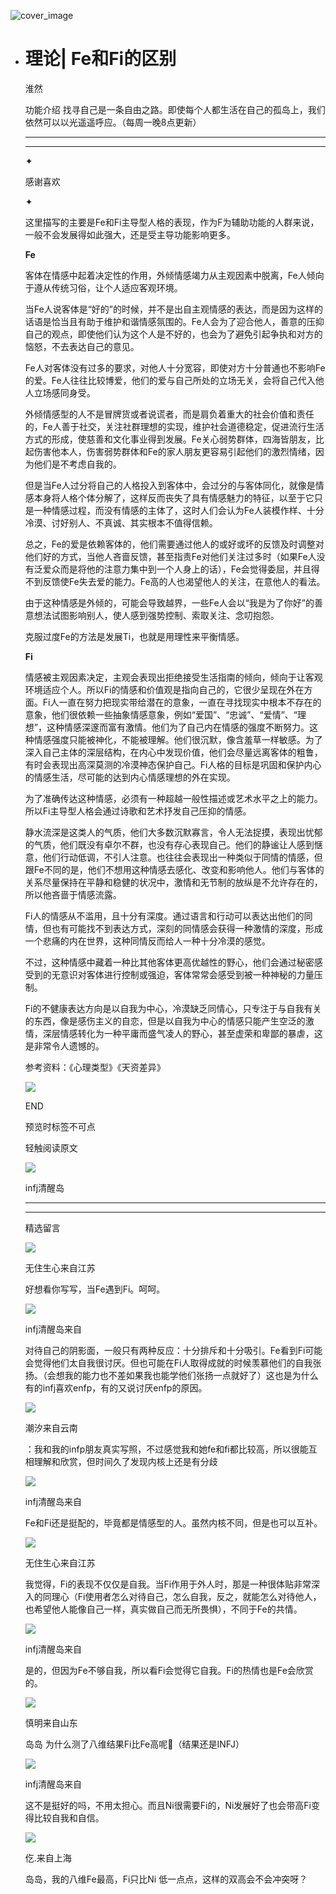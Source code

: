 ![cover_image](https://mmbiz.qlogo.cn/mmbiz_jpg/DZCdtia4bJxosEejpA3OYops0az0tESFXLHicnCOmbjuHhZRDoMiaZl8dgCToL69RGwcFiaWCOMia4ib5OAWoFXWmS4Q/0?wx_fmt=jpeg)

- # 理论| Fe和Fi的区别
  
  淮然
  
  功能介绍 找寻自己是一条自由之路。即使每个人都生活在自己的孤岛上，我们依然可以以光遥遥呼应。（每周一晚8点更新）
  
  ---
  
  ---
  
  ✦
  
  感谢喜欢
  
  ✦
  
  这里描写的主要是Fe和Fi主导型人格的表现，作为F为辅助功能的人群来说，一般不会发展得如此强大，还是受主导功能影响更多。
  
  **Fe**
  
  客体在情感中起着决定性的作用，外倾情感竭力从主观因素中脱离，Fe人倾向于遵从传统习俗，让个人适应客观环境。
  
  当Fe人说客体是“好的”的时候，并不是出自主观情感的表达，而是因为这样的话语是恰当且有助于维护和谐情感氛围的。Fe人会为了迎合他人，善意的压抑自己的观点，即使他们认为这个人是不好的，也会为了避免引起争执和对方的恼怒，不去表达自己的意见。
  
  Fe人对客体没有过多的要求，对他人十分宽容，即使对方十分普通也不影响Fe的爱。Fe人往往比较博爱，他们的爱与自己所处的立场无关，会将自己代入他人立场感同身受。
  
  外倾情感型的人不是冒牌货或者说谎者，而是肩负着重大的社会价值和责任的，Fe人善于社交，关注社群理想的实现，维护社会道德稳定，促进流行生活方式的形成，使慈善和文化事业得到发展。Fe关心弱势群体，四海皆朋友，比起伤害他本人，伤害弱势群体和Fe的家人朋友更容易引起他们的激烈情绪，因为他们是不考虑自我的。
  
  但是当Fe人过分将自己的人格投入到客体中，会过分的与客体同化，就像是情感本身将人格个体分解了，这样反而丧失了具有情感魅力的特征，以至于它只是一种情感过程，而没有情感的主体了，这时人们会认为Fe人装模作样、十分冷漠、讨好别人、不真诚、其实根本不值得信赖。
  
  总之，Fe的爱是依赖客体的，他们需要通过他人的或好或坏的反馈及时调整对他们好的方式，当他人吝啬反馈，甚至指责Fe对他们关注过多时（如果Fe人没有泛爱众而是将他的注意力集中到一个人身上的话），Fe会觉得委屈，并且得不到反馈使Fe失去爱的能力。Fe高的人也渴望他人的关注，在意他人的看法。
  
  由于这种情感是外倾的，可能会导致越界，一些Fe人会以“我是为了你好”的善意想法试图影响别人，使人感到强势控制、索取关注、念叨抱怨。
  
  克服过度Fe的方法是发展Ti，也就是用理性来平衡情感。
  
  **Fi**
  
  情感被主观因素决定，主观会表现出拒绝接受生活指南的倾向，倾向于让客观环境适应个人。所以Fi的情感和价值观是指向自己的，它很少呈现在外在方面。Fi人一直在努力把现实带给潜在的意象，一直在寻找现实中根本不存在的意象，他们很依赖一些抽象情感意象，例如“爱国”、“忠诚”、“爱情”、“理想”，这种情感深邃而富有激情。他们为了自己内在情感的强度不断努力。这种情感强度只能被神化，不能被理解。他们很沉默，像含羞草一样敏感。为了深入自己主体的深层结构，在内心中发现价值，他们会尽量远离客体的粗鲁，有时会表现出高深莫测的冷漠神态保护自己。Fi人格的目标是巩固和保护内心的情感生活，尽可能的达到内心情感理想的外在实现。
  
  为了准确传达这种情感，必须有一种超越一般性描述或艺术水平之上的能力。所以Fi主导型人格会通过诗歌和艺术抒发自己压抑的情感。
  
  静水流深是这类人的气质，他们大多数沉默寡言，令人无法捉摸，表现出忧郁的气质，他们既没有卓尔不群，也没有存心表现自己。他们的静谧让人感到惬意，他们行动低调，不引人注意。也往往会表现出一种类似于同情的情感，但跟Fe不同的是，他们不想用这种情感去感化、改变和影响他人。他们与客体的关系尽量保持在平静和稳健的状况中，激情和无节制的放纵是不允许存在的，所以他吝啬于情感流露。
  
  Fi人的情感从不滥用，且十分有深度。通过语言和行动可以表达出他们的同情，但也有可能找不到表达方式，深刻的同情感会获得一种激情的深度，形成一个悲痛的内在世界，这种同情反而给人一种十分冷漠的感觉。
  
  不过，这种情感中藏着一种比其他客体更高优越性的野心，他们会通过秘密感受到的无意识对客体进行控制或强迫，客体常常会感受到被一种神秘的力量压制。
  
  Fi的不健康表达方向是以自我为中心，冷漠缺乏同情心，只专注于与自我有关的东西，像是感伤主义的自恋，但是以自我为中心的情感只能产生空泛的激情，深层情感转化为一种平庸而盛气凌人的野心，甚至虚荣和卑鄙的暴虐，这是非常令人遗憾的。
  
  参考资料：《心理类型》《天资差异》
  
  ![](https://mmbiz.qpic.cn/mmbiz_gif/7FiadXCUBpqt43ySAFleQonQAWQDMwvCPOiaiaFlUYSG8ibicVqc4d5rBa4niaAWr9DmauJ43FCich2gaNDU6PiaKZQf6w/640?wx_fmt=gif)
  
  END
  
  预览时标签不可点
  
    
  
  
  轻触阅读原文
  
  ![](http://mmbiz.qpic.cn/mmbiz_png/DZCdtia4bJxpcRrqEcIicNn7icChObS1Eqm6u2hlN1LGAHvlMHZg6O2a3A47KdeC6IqvVTuryNZQpDFQ1LX3JvT9w/0?wx_fmt=png)
  
  infj清醒岛
  
  ---
  
  ---
  
  精选留言
  
  ![](http://mmsns.qpic.cn/mmsns/iaxNB5XaibCeLTYWIUGCYm7cS1kFxTx4ibUSEBZJ6VnOdXPDItJ9PaGRg/0)
  
  无住生心来自江苏
  
  好想看你写写，当Fe遇到Fi。呵呵。
  
  ![](http://wx.qlogo.cn/mmhead/Q3auHgzwzM4icoibBPppWkMrbLG1lB8KhWHaiaiabBib87BTTdVQC8Cyacg/64)
  
  infj清醒岛来自
  
  对待自己的阴影面，一般只有两种反应：十分排斥和十分吸引。Fe看到Fi可能会觉得他们太自我很讨厌。但也可能在Fi人取得成就的时候羡慕他们的自我张扬。（会想我的能力也不差如果我也能学他们张扬一点就好了）这也是为什么有的infj喜欢enfp，有的又说讨厌enfp的原因。
  
  ![](http://mmsns.qpic.cn/mmsns/iaxNB5XaibCeLTYWIUGCYm7cS1kFxTx4ibUSEBZJ6VnOdXPDItJ9PaGRg/0)
  
  潮汐来自云南
  
  ：我和我的infp朋友真实写照，不过感觉我和她fe和fi都比较高，所以很能互相理解和欣赏，但时间久了发现内核上还是有分歧
  
  ![](http://wx.qlogo.cn/mmhead/Q3auHgzwzM4icoibBPppWkMrbLG1lB8KhWHaiaiabBib87BTTdVQC8Cyacg/64)
  
  infj清醒岛来自
  
  Fe和Fi还是挺配的，毕竟都是情感型的人。虽然内核不同，但是也可以互补。
  
  ![](http://mmsns.qpic.cn/mmsns/iaxNB5XaibCeLTYWIUGCYm7cS1kFxTx4ibUSEBZJ6VnOdXPDItJ9PaGRg/0)
  
  无住生心来自江苏
  
  我觉得，Fi的表现不仅仅是自我。当Fi作用于外人时，那是一种很体贴非常深入的同理心（Fi使用者怎么对待自己，怎么自我，反之，就能怎么对待他人，也希望他人能像自己一样，真实做自己而无所畏惧），不同于Fe的共情。
  
  ![](http://wx.qlogo.cn/mmhead/Q3auHgzwzM4icoibBPppWkMrbLG1lB8KhWHaiaiabBib87BTTdVQC8Cyacg/64)
  
  infj清醒岛来自
  
  是的，但因为Fe不够自我，所以看Fi会觉得它自我。Fi的热情也是Fe会欣赏的。
  
  ![](http://mmsns.qpic.cn/mmsns/iaxNB5XaibCeLTYWIUGCYm7cS1kFxTx4ibUSEBZJ6VnOdXPDItJ9PaGRg/0)
  
  慎明来自山东
  
  岛岛 为什么测了八维结果Fi比Fe高呢🤔（结果还是INFJ）
  
  ![](http://wx.qlogo.cn/mmhead/Q3auHgzwzM4icoibBPppWkMrbLG1lB8KhWHaiaiabBib87BTTdVQC8Cyacg/64)
  
  infj清醒岛来自
  
  这不是挺好的吗，不用太担心。而且Ni很需要Fi的，Ni发展好了也会带高Fi变得比较自我和自信。
  
  ![](http://mmsns.qpic.cn/mmsns/iaxNB5XaibCeLTYWIUGCYm7cS1kFxTx4ibUSEBZJ6VnOdXPDItJ9PaGRg/0)
  
  仡.来自上海
  
  岛岛，我的八维Fe最高，Fi只比Ni 低一点点，这样的双高会不会冲突呀？